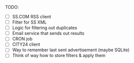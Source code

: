 TODO:

- [ ] SS.COM RSS client
- [ ] Filter for SS XML
- [ ] Logic for filtering out duplicates
- [ ] Email service that sends out results
- [ ] CRON job
- [ ] CITY24 client
- [ ] Way to remember last sent advertisement (maybe SQLite)
- [ ] Think of way how to store filters & apply them
